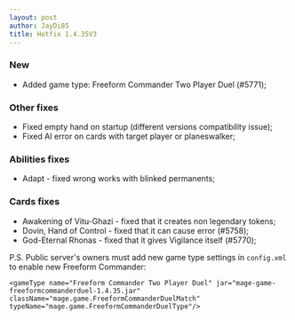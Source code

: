 ```yaml
---
layout: post
author: JayDi85
title: Hotfix 1.4.35V3
---
```

### New
 * Added game type: Freeform Commander Two Player Duel (#5771);

### Other fixes
* Fixed empty hand on startup (different versions compatibility issue);
* Fixed AI error on cards with target player or planeswalker;

### Abilities fixes
* Adapt - fixed wrong works with blinked permanents;

### Cards fixes
* Awakening of Vitu-Ghazi - fixed that it creates non legendary tokens;
* Dovin, Hand of Control - fixed that it can cause error (#5758);
* God-Eternal Rhonas - fixed that it gives Vigilance itself (#5770);

P.S. Public server's owners must add new game type settings in `config.xml` to enable new Freeform Commander:
```
<gameType name="Freeform Commander Two Player Duel" jar="mage-game-freeformcommanderduel-1.4.35.jar" className="mage.game.FreeformCommanderDuelMatch" typeName="mage.game.FreeformCommanderDuelType"/>
```